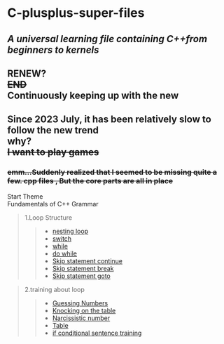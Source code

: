 # C-plusplus-super-files
## ***A universal learning file containing C++from beginners to kernels***
## RENEW?<br/>**~~END~~**<br/>Continuously keeping up with the new<br/>
## **Since 2023 July, it has been relatively slow to follow the new trend<br/>why?<br/>~~I want to play games~~<br/>**
### ~~emm...Suddenly realized that I seemed to be missing quite a few. cpp files , But the core parts are all in place~~<br/>
Start Theme<br/>
Fundamentals of C++ Grammar<br/>
> 1.Loop Structure
>> + [nesting loop](https://github.com/super-yjt/My--C-plusplus-super-files/blob/main/Loop%20Structure/nesting%20loop.cpp)
>> + [switch](https://github.com/super-yjt/My--C-plusplus-super-files/blob/main/Loop%20Structure/switch.cpp)
>> + [while](https://github.com/super-yjt/My--C-plusplus-super-files/blob/main/Loop%20Structure/while.cpp)
>> + [do while](https://github.com/super-yjt/My--C-plusplus-super-files/blob/main/Loop%20Structure/Do%20while.cpp)
>> + [Skip statement continue](https://github.com/super-yjt/My--C-plusplus-super-files/blob/main/Loop%20Structure/Skip%20statement%20continue.cpp)
>> + [Skip statement break](https://github.com/super-yjt/My--C-plusplus-super-files/blob/main/Loop%20Structure/Skip%20statement%20break.cpp)
>> + [Skip statement goto](https://github.com/super-yjt/My--C-plusplus-super-files/blob/main/Loop%20Structure/Skip%20statement%20goto.cpp)

> 2.training about loop
>> + [Guessing Numbers](https://github.com/super-yjt/My--C-plusplus-super-files/blob/main/training/Guessing%20Numbers.cpp)
>> + [Knocking on the table](https://github.com/super-yjt/My--C-plusplus-super-files/blob/main/training/Knocking%20on%20the%20table.cpp)
>> + [Narcissistic number](https://github.com/super-yjt/My--C-plusplus-super-files/blob/main/training/Narcissistic%20number.cpp)
>> + [Table](https://github.com/super-yjt/My--C-plusplus-super-files/blob/main/training/Table.cpp)
>> + [if conditional sentence training](https://github.com/super-yjt/My--C-plusplus-super-files/blob/main/training/if%20conditional%20sentence%20training.cpp)
